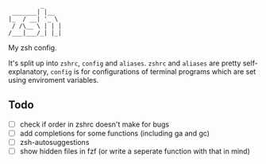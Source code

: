```figlet
         _
 _______| |__
|_  / __| '_ \
 / /\__ \ | | |
/___|___/_| |_|
```

My zsh config.

It's split up into `zshrc`, `config` and `aliases`. `zshrc` and `aliases` are pretty self-explanatory, `config` is for configurations of terminal programs which are set using enviroment variables.

## Todo

- [ ] check if order in zshrc doesn't make for bugs
- [ ] add completions for some functions (including ga and gc)
- [ ] zsh-autosuggestions
- [ ] show hidden files in fzf (or write a seperate function with that in mind)
